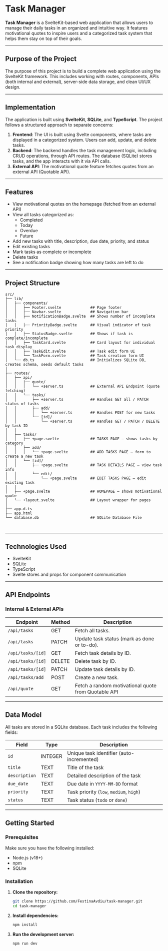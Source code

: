 # Task Manager

**Task Manager** is a SvelteKit-based web application that allows users to manage their daily tasks in an organized and intuitive way. It features motivational quotes to inspire users and a categorized task system that helps them stay on top of their goals.

---

## Purpose of the Project

The purpose of this project is to build a complete web application using the SvelteKit framework. This includes working with routes, components, APIs (both internal and external), server-side data storage, and clean UI/UX design.

---

## Implementation

The application is built using **SvelteKit**, **SQLite**, and **TypeScript**. The project follows a structured approach to separate concerns:
1. **Frontend**: The UI is built using Svelte components, where tasks are displayed in a categorized system. Users can add, update, and delete tasks. 
2. **Backend**: The backend handles the task management logic, including CRUD operations, through API routes. The database (SQLite) stores tasks, and the app interacts with it via API calls.
3. **External API**: The motivational quote feature fetches quotes from an external API (Quotable API).

---

## Features

- View motivational quotes on the homepage (fetched from an external API)
- View all tasks categorized as:
  - Completed
  - Today
  - Overdue
  - Future
- Add new tasks with title, description, due date, priority, and status
- Edit existing tasks
- Mark tasks as complete or incomplete
- Delete tasks
- See a notification badge showing how many tasks are left to do

---

## Project Structure

```text
src/
├── lib/                              
│   ├── components/                  
│   │   ├── Footer.svelte             ## Page footer
│   │   ├── Navbar.svelte             ## Navigation bar
│   │   ├── NotificationBadge.svelte  ## Shows number of incomplete tasks
│   │   ├── PriorityBadge.svelte      ## Visual indicator of task priority
│   │   ├── StatusBadge.svelte        ## Shows if task is complete/incomplete
│   │   ├── TaskCard.svelte           ## Card layout for individual task display
│   │   ├── TaskEdit.svelte           ## Task edit form UI
│   │   └── TaskForm.svelte           ## Task creation form UI
│   └── db.ts                         ## Initializes SQLite DB, creates schema, seeds default tasks
│
├── routes/                           
│   ├── api/                          
│   │   ├── quote/
│   │   │   └── +server.ts            ## External API Endpoint (quote fetching)
│   │   └── tasks/
│   │       ├── +server.ts            ## Handles GET all / PATCH status of tasks
│   │       ├── add/
│   │       │   └── +server.ts        ## Handles POST for new tasks
│   │       └── [id]/                 
│   │           └── +server.ts        ## Handles GET / PATCH / DELETE by task ID
│   |
│   ├── tasks/                        
│   │   ├── +page.svelte              ## TASKS PAGE – shows tasks by category
│   │   ├── add/
│   │   │   └── +page.svelte          ## ADD TASKS PAGE – form to create a new task
│   │   └── [id]/
│   │       ├── +page.svelte          ## TASK DETAILS PAGE – view task info
│   │       └── edit/
│   │           └── +page.svelte      ## EDIT TASKS PAGE – edit existing task
│   |
│   ├── +page.svelte                  ## HOMEPAGE – shows motivational quote
│   └── +layout.svelte                ## Layout wrapper for pages
│
├── app.d.ts                          
├── app.html                          
└── database.db                       ## SQLite Database File



```

---

## Technologies Used

- SvelteKit 
- SQLite 
- TypeScript
- Svelte stores and props for component communication

---

## API Endpoints

### Internal & External APIs

| Endpoint                                | Method  | Description                                    |
|-----------------------------------------|---------|------------------------------------------------|
| `/api/tasks`                           | GET     | Fetch all tasks.                               |
| `/api/tasks`                           | PATCH   | Update task status (mark as done or to-do).    |
| `/api/tasks/[id]`                      | GET     | Fetch task details by ID.                     |
| `/api/tasks/[id]`                      | DELETE  | Delete task by ID.                            |
| `/api/tasks/[id]`                      | PATCH   | Update task details by ID.                    |
| `/api/tasks/add`                       | POST    | Create a new task.                            |
| `/api/quote`                           | GET     | Fetch a random motivational quote from Quotable API            |



---

## Data Model

All tasks are stored in a SQLite database. Each task includes the following fields:

| Field        | Type     | Description                              |
|--------------|----------|------------------------------------------|
| `id`         | INTEGER  | Unique task identifier (auto-incremented)|
| `title`      | TEXT     | Title of the task                        |
| `description`| TEXT     | Detailed description of the task         |
| `due_date`   | TEXT     | Due date in `YYYY-MM-DD` format          |
| `priority`   | TEXT     | Task priority (`low`, `medium`, `high`)  |
| `status`     | TEXT     | Task status (`todo` or `done`)           |


--- 

## Getting Started

### Prerequisites

Make sure you have the following installed:

- Node.js (v18+)
- npm 
- SQLite

### Installation

1. **Clone the repository:**

   ```bash
   git clone https://github.com/FestinaAvdiu/task-manager.git
   cd task-manager
3. **Install dependencies:**

   ```bash
   npm install
1. **Run the development server:**

   ```bash
   npm run dev

